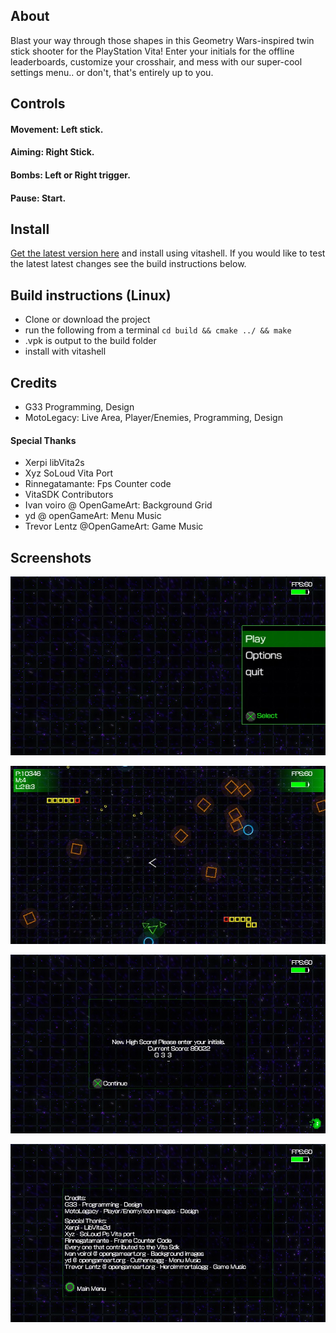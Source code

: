 ## About
Blast your way through those shapes in this Geometry Wars-inspired twin stick shooter for the PlayStation Vita! Enter your initials for the offline leaderboards, customize your crosshair, and mess with our super-cool settings menu.. or don't, that's entirely up to you. 

## Controls
  #### Movement: Left stick. 
  #### Aiming: Right Stick.
  #### Bombs: Left or Right trigger.
  #### Pause: Start.
  
## Install
<a href="https://github.com/G333333/RPPHS/releases/download/v1.0/RPPHS.vpk">Get the latest version here</a> and install using vitashell. If you would like to test the latest latest changes see the build instructions below. 

## Build instructions (Linux)
- Clone or download the project
- run the following from a terminal `cd build && cmake ../ && make`
- .vpk is output to the build folder
- install with vitashell 
## Credits
- G33 Programming, Design
- MotoLegacy: Live Area, Player/Enemies, Programming, Design

#### Special Thanks
- Xerpi libVita2s
- Xyz SoLoud Vita Port
- Rinnegatamante: Fps Counter code
- VitaSDK Contributors
- Ivan voiro @ OpenGameArt: Background Grid
- yd @ openGameArt: Menu Music
- Trevor Lentz @OpenGameArt: Game Music

## Screenshots

![Game Menu](screenshots/screen2.jpg?raw=true "Game Menu")

![In Game](screenshots/screen.jpg?raw=true "Game Play")

![High Scores](screenshots/screen1.jpg?raw=true "High Scores")

![Credits](screenshots/screen3.jpg?raw=true "Credits")
